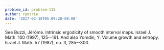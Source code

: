 ```yaml
---
problem_id: problem-115
author: rpotrie
date: '2017-02-18T05:09:20-08:00'
---
```

See Buzzi, Jérôme. Intrinsic ergodicity of smooth interval maps. Israel J.
Math. 100 (1997), 125--161. And also Yomdin, Y. Volume growth and entropy.
Israel J. Math. 57 (1987), no. 3, 285--300.

